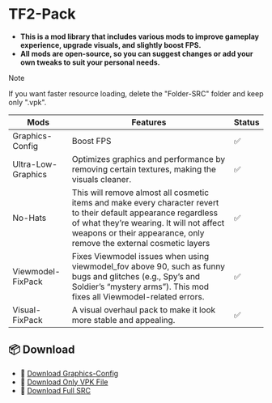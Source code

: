 # TF2-Pack
* **This is a mod library that includes various mods to improve gameplay experience, upgrade visuals, and slightly boost FPS.**
* **All mods are open-source, so you can suggest changes or add your own tweaks to suit your personal needs.**

> [!NOTE]
>  If you want faster resource loading, delete the "Folder-SRC" folder and keep only ".vpk".


| Mods | Features | Status |
| --- | ------ | ------ |
| Graphics-Config | Boost FPS | ✅ |
| Ultra-Low-Graphics | Optimizes graphics and performance by removing certain textures, making the visuals cleaner.  | ✅ |
| No-Hats  | This will remove almost all cosmetic items and make every character revert to their default appearance regardless of what they’re wearing. It will not affect weapons or their appearance, only remove the external cosmetic layers | ✅ |
| Viewmodel-FixPack  | Fixes Viewmodel issues when using viewmodel_fov above 90, such as funny bugs and glitches (e.g., Spy’s and Soldier’s “mystery arms”). This mod fixes all Viewmodel-related errors. | ✅ |
| Visual-FixPack  | A visual overhaul pack to make it look more stable and appealing. | ✅ |

## 📦 Download 
- 🔗 [Download Graphics-Config](https://github.com/K-M19/TF2-Pack/releases/download/Main/Graphics-Config.zip) 
- 🔗 [Download Only VPK File](https://github.com/K-M19/TF2-Pack/releases/tag/Main)
- 🔗 [Download Full SRC](https://github.com/K-M19/TF2-Pack/archive/refs/heads/main.zip) 
